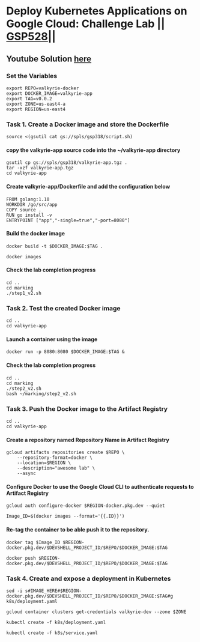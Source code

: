 # Deploy Kubernetes Applications on Google Cloud: Challenge Lab || [GSP528]( )||

## Youtube Solution [here]()

### Set the Variables 

```
export REPO=valkyrie-docker
export DOCKER_IMAGE=valkyrie-app
export TAG=v0.0.2
export ZONE=us-east4-a
export REGION=us-east4
```

### Task 1. Create a Docker image and store the Dockerfile ###
```
source <(gsutil cat gs://spls/gsp318/script.sh)
```
#### copy the valkyrie-app source code into the ~/valkyrie-app directory ####
```
gsutil cp gs://spls/gsp318/valkyrie-app.tgz .
tar -xzf valkyrie-app.tgz
cd valkyrie-app
```

#### Create valkyrie-app/Dockerfile and add the configuration below ####
```
FROM golang:1.10
WORKDIR /go/src/app
COPY source .
RUN go install -v
ENTRYPOINT ["app","-single=true","-port=8080"]

```
#### Build the docker image ####
```
docker build -t $DOCKER_IMAGE:$TAG .
```

```
docker images
```
#### Check the lab completion progress
```
cd ..
cd marking
./step1_v2.sh
```
### Task 2. Test the created Docker image ###
```
cd ..
cd valkyrie-app
```
#### Launch a container using the image ####
```
docker run -p 8080:8080 $DOCKER_IMAGE:$TAG &
```
#### Check the lab completion progress
```
cd ..
cd marking
./step2_v2.sh
bash ~/marking/step2_v2.sh
```
### Task 3. Push the Docker image to the Artifact Registry ###
```
cd ..
cd valkyrie-app
```
#### Create a repository named Repository Name in Artifact Registry ####
```
gcloud artifacts repositories create $REPO \
    --repository-format=docker \
    --location=$REGION \
    --description="awesome lab" \
    --async 
```
#### Configure Docker to use the Google Cloud CLI to authenticate requests to Artifact Registry ####
```
gcloud auth configure-docker $REGION-docker.pkg.dev --quiet
```
```
Image_ID=$(docker images --format='{{.ID}}')
```
#### Re-tag the container to be able push it to the repository. ####
```
docker tag $Image_ID $REGION-docker.pkg.dev/$DEVSHELL_PROJECT_ID/$REPO/$DOCKER_IMAGE:$TAG
```
```
docker push $REGION-docker.pkg.dev/$DEVSHELL_PROJECT_ID/$REPO/$DOCKER_IMAGE:$TAG
```
### Task 4. Create and expose a deployment in Kubernetes ###
```
sed -i s#IMAGE_HERE#$REGION-docker.pkg.dev/$DEVSHELL_PROJECT_ID/$REPO/$DOCKER_IMAGE:$TAG#g k8s/deployment.yaml
```
```
gcloud container clusters get-credentials valkyrie-dev --zone $ZONE
```
```
kubectl create -f k8s/deployment.yaml
```
```
kubectl create -f k8s/service.yaml
```
